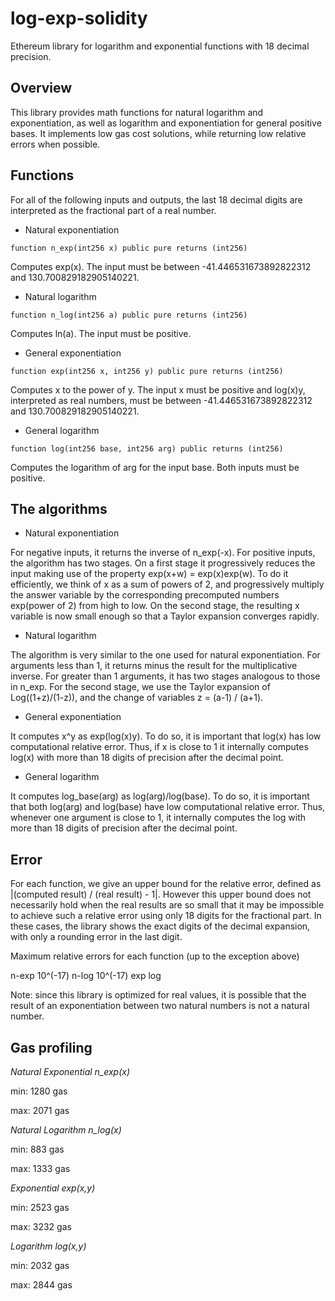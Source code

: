 # log-exp-solidity
Ethereum library for logarithm and exponential functions with 18 decimal precision.

## Overview

This library provides math functions for natural logarithm and exponentiation, as well as logarithm and exponentiation for general positive bases. It implements low gas cost solutions, while returning low relative errors when possible.

## Functions

For all of the following inputs and outputs, the last 18 decimal digits are interpreted
as the fractional part of a real number.

* Natural exponentiation

```function n_exp(int256 x) public pure returns (int256)```

Computes exp(x). The input must be between -41.446531673892822312 and 130.700829182905140221.

* Natural logarithm

```function n_log(int256 a) public pure returns (int256)```

Computes ln(a). The input must be positive.

* General exponentiation

```function exp(int256 x, int256 y) public pure returns (int256)```

Computes x to the power of y. The input x must be positive and log(x)y, interpreted as real numbers, must be between -41.446531673892822312 and 130.700829182905140221.

* General logarithm

```function log(int256 base, int256 arg) public returns (int256)```

Computes the logarithm of arg for the input base. Both inputs must be positive.


## The algorithms

* Natural exponentiation

For negative inputs, it returns the inverse of n_exp(-x).
For positive inputs, the algorithm has two stages. On a first stage it progressively reduces the input making use of the property exp(x+w) = exp(x)exp(w). To do it efficiently, we think of x as a sum of powers of 2, and progressively multiply the answer variable by the corresponding precomputed numbers exp(power of 2) from high to low. On the second stage, the resulting x variable is now small enough so that a Taylor expansion converges rapidly.

* Natural logarithm

The algorithm is very similar to the one used for natural exponentiation. For arguments less than 1, it returns minus the result for the multiplicative inverse. For greater than 1 arguments, it has two stages analogous to those in n_exp. For the second stage, we use the Taylor expansion of Log((1+z)/(1-z)), and the change of variables z = (a-1) / (a+1).

* General exponentiation

It computes x^y as exp(log(x)y). To do so, it is important that log(x) has low computational relative error. Thus, if x is close to 1 it internally computes log(x) with
more than 18 digits of precision after the decimal point.

* General logarithm

It computes log_base(arg) as log(arg)/log(base). To do so, it is important that both
log(arg) and log(base) have low computational relative error. Thus, whenever one argument is close to 1, it internally computes the log with more than 18 digits of precision after the decimal point.

## Error

For each function, we give an upper bound for the relative error, defined as 
|(computed result) / (real result) - 1|. However this upper bound does not necessarily hold when the real results are so small that it may be impossible to achieve such a relative error using only 18 digits for the fractional part. In these cases, the library shows the exact digits of the decimal expansion, with only a rounding error in the last digit.

Maximum relative errors for each function (up to the exception above)

n-exp 10^(-17)
n-log 10^(-17)
exp
log

Note: since this library is optimized for real values, it is possible that the result of an exponentiation between two natural numbers is not a natural number.

## Gas profiling

_Natural Exponential n_exp(x)_

min: 1280 gas

max: 2071 gas


_Natural Logarithm n_log(x)_

min: 883 gas

max: 1333 gas


_Exponential  exp(x,y)_

  min: 2523 gas
  
  max: 3232 gas


_Logarithm log(x,y)_

  min: 2032 gas
  
  max: 2844 gas


